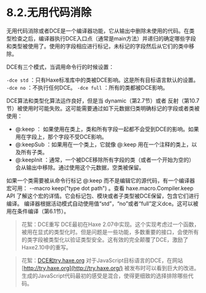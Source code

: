 # 8.2.无用代码消除

无用代码消除或者DCE是一个编译器功能，它从输出中删除未使用的代码。在类型检查之后，编译器执行DCE入口点（通常是main方法）并递归的确定哪些字段和类型被使用了。使用的字段相应进行标记，未标记的字段然后从它们的类中移除。

DCE有三个模式，当调用命令行的时候设置：

`-dce std` ：只有Haxe标准库中的类被DCE影响。这是所有目标语言默认的设置。
`-dce no` ：不执行任何DCE。
`-dce full` ：所有的类都被DCE影响。

DCE算法和类型化算法运作良好，但是当 dynamic（第2.7节）或者 反射（第10.7节）被使用时可能失败。这可能需要通过如下元数据归类明确标记的字段或者类被使用：

- @:keep ： 如果使用在类上，类和所有字段一起都不会受到DCE的影响。如果用在字段上，那个字段不受DCE影响。
- @:keepSub ：如果用在一个类上，它就像 @:keep 用在一个注释的类上，以及所有子类。
- @:keepInit ：通常，一个被DCE移除所有字段的类（或者一个开始为空的）会从输出中移除。通过使用这个元数据，空类被保留。

如果一个类需要被从命令行标记 @:keep 而不是编辑它的源代码，有一个编译器宏可用： --macro keep("type dot path") 。查看 haxe.macro.Compiler.keep API 了解这个宏的详情。它会标记包、模块或者子类型被DCE保留，包含它们进行编译。
编译器根据活动模式自动使用值“std”，“no”或者“full”定义dce。这可以被用在条件编译（第6.1节）。

> 花絮：DCE重写
> DCE最初在Haxe 2.07中实现。这个实现考虑过一个函数，被用在显式的类型化时。但是问题是一些功能，多数重要的接口，会使所有的类字段被类型化以验证类型安全。这有效的完全颠覆了DCE，激励了Haxe2.10中的重写。

> 花絮：[DCE和try.haxe.org](http://xn--dcetry-k76j.haxe.org/)
> 对于JavaScript目标语言的DCE，在网站 [http://try.haxe.org](http://try.haxe.org/) 被发布时可以看到巨大的改进。生成的JavaScript代码最初的感受是混合，使得更细致的选择排除哪些代码。